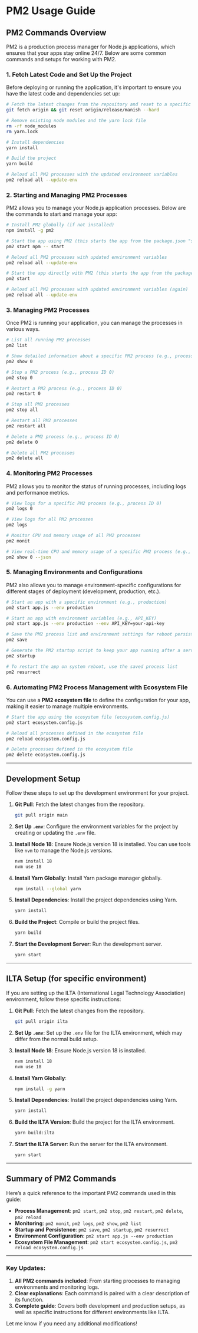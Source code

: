 # PM2 Usage Guide

## PM2 Commands Overview

PM2 is a production process manager for Node.js applications, which ensures that your apps stay online 24/7. Below are some common commands and setups for working with PM2.

### 1. Fetch Latest Code and Set Up the Project

Before deploying or running the application, it's important to ensure you have the latest code and dependencies set up:

```bash
# Fetch the latest changes from the repository and reset to a specific branch (e.g., release/manish)
git fetch origin && git reset origin/release/manish --hard

# Remove existing node modules and the yarn lock file
rm -rf node_modules
rm yarn.lock

# Install dependencies
yarn install

# Build the project
yarn build

# Reload all PM2 processes with the updated environment variables
pm2 reload all --update-env
```

### 2. Starting and Managing PM2 Processes

PM2 allows you to manage your Node.js application processes. Below are the commands to start and manage your app:

```bash
# Install PM2 globally (if not installed)
npm install -g pm2

# Start the app using PM2 (this starts the app from the package.json "start" script)
pm2 start npm -- start

# Reload all PM2 processes with updated environment variables
pm2 reload all --update-env

# Start the app directly with PM2 (this starts the app from the package.json "start" script)
pm2 start

# Reload all PM2 processes with updated environment variables (again)
pm2 reload all --update-env
```

### 3. Managing PM2 Processes

Once PM2 is running your application, you can manage the processes in various ways.

```bash
# List all running PM2 processes
pm2 list

# Show detailed information about a specific PM2 process (e.g., process ID 0)
pm2 show 0

# Stop a PM2 process (e.g., process ID 0)
pm2 stop 0

# Restart a PM2 process (e.g., process ID 0)
pm2 restart 0

# Stop all PM2 processes
pm2 stop all

# Restart all PM2 processes
pm2 restart all

# Delete a PM2 process (e.g., process ID 0)
pm2 delete 0

# Delete all PM2 processes
pm2 delete all
```

### 4. Monitoring PM2 Processes

PM2 allows you to monitor the status of running processes, including logs and performance metrics.

```bash
# View logs for a specific PM2 process (e.g., process ID 0)
pm2 logs 0

# View logs for all PM2 processes
pm2 logs

# Monitor CPU and memory usage of all PM2 processes
pm2 monit

# View real-time CPU and memory usage of a specific PM2 process (e.g., process ID 0)
pm2 show 0 --json
```

### 5. Managing Environments and Configurations

PM2 also allows you to manage environment-specific configurations for different stages of deployment (development, production, etc.).

```bash
# Start an app with a specific environment (e.g., production)
pm2 start app.js --env production

# Start an app with environment variables (e.g., API_KEY)
pm2 start app.js --env production --env API_KEY=your-api-key

# Save the PM2 process list and environment settings for reboot persistence
pm2 save

# Generate the PM2 startup script to keep your app running after a server restart
pm2 startup

# To restart the app on system reboot, use the saved process list
pm2 resurrect
```

### 6. Automating PM2 Process Management with Ecosystem File

You can use a **PM2 ecosystem file** to define the configuration for your app, making it easier to manage multiple environments.

```bash
# Start the app using the ecosystem file (ecosystem.config.js)
pm2 start ecosystem.config.js

# Reload all processes defined in the ecosystem file
pm2 reload ecosystem.config.js

# Delete processes defined in the ecosystem file
pm2 delete ecosystem.config.js
```

---

## Development Setup

Follow these steps to set up the development environment for your project.

1. **Git Pull**: Fetch the latest changes from the repository.

   ```bash
   git pull origin main
   ```

2. **Set Up `.env`**: Configure the environment variables for the project by creating or updating the `.env` file.

3. **Install Node 18**: Ensure Node.js version 18 is installed. You can use tools like `nvm` to manage the Node.js versions.

   ```bash
   nvm install 18
   nvm use 18
   ```

4. **Install Yarn Globally**: Install Yarn package manager globally.

   ```bash
   npm install --global yarn
   ```

5. **Install Dependencies**: Install the project dependencies using Yarn.

   ```bash
   yarn install
   ```

6. **Build the Project**: Compile or build the project files.

   ```bash
   yarn build
   ```

7. **Start the Development Server**: Run the development server.

   ```bash
   yarn start
   ```

---

## ILTA Setup (for specific environment)

If you are setting up the ILTA (International Legal Technology Association) environment, follow these specific instructions:

1. **Git Pull**: Fetch the latest changes from the repository.

   ```bash
   git pull origin ilta
   ```

2. **Set Up `.env`**: Set up the `.env` file for the ILTA environment, which may differ from the normal build setup.

3. **Install Node 18**: Ensure Node.js version 18 is installed.

   ```bash
   nvm install 18
   nvm use 18
   ```

4. **Install Yarn Globally**:

   ```bash
   npm install -g yarn
   ```

5. **Install Dependencies**: Install the project dependencies using Yarn.

   ```bash
   yarn install
   ```

6. **Build the ILTA Version**: Build the project for the ILTA environment.

   ```bash
   yarn build:ilta
   ```

7. **Start the ILTA Server**: Run the server for the ILTA environment.

   ```bash
   yarn start
   ```

---

## Summary of PM2 Commands

Here’s a quick reference to the important PM2 commands used in this guide:

- **Process Management**: `pm2 start`, `pm2 stop`, `pm2 restart`, `pm2 delete`, `pm2 reload`
- **Monitoring**: `pm2 monit`, `pm2 logs`, `pm2 show`, `pm2 list`
- **Startup and Persistence**: `pm2 save`, `pm2 startup`, `pm2 resurrect`
- **Environment Configuration**: `pm2 start app.js --env production`
- **Ecosystem File Management**: `pm2 start ecosystem.config.js`, `pm2 reload ecosystem.config.js`

---

### Key Updates:
1. **All PM2 commands included**: From starting processes to managing environments and monitoring logs.
2. **Clear explanations**: Each command is paired with a clear description of its function.
3. **Complete guide**: Covers both development and production setups, as well as specific instructions for different environments like ILTA.

Let me know if you need any additional modifications!